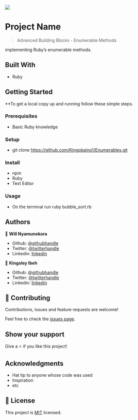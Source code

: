 ![](https://img.shields.io/badge/Microverse-blueviolet)

# Project Name

> Advanced Building Blocks - Enumerable Methods

implementing Ruby’s enumerable methods.

## Built With

- Ruby

## Getting Started

\*\*To get a local copy up and running follow these simple steps.

### Prerequisites

- Basic Ruby knowledge

### Setup

- git clone https://github.com/Kingobaino1/Enumerables.git

### Install

- npm
- Ruby
- Text Editor

### Usage

- On the terminal run ruby bubble_sort.rb

## Authors

👤 **Will Nyamunokora**

- Github: [@githubhandle](https://github.com/bigwizzo)
- Twitter: [@twitterhandle](https://twitter.com/willnyamunokora)
- Linkedin: [linkedin](https://linkedin.com/in/willnyamunokora)

👤 **Kingsley Ibeh**

- Github: [@githubhandle](https://github.com/Kingobaino1)
- Twitter: [@twitterhandle](https://twitter.com/ibehkingso)
- Linkedin: [linkedin](https://www.linkedin.com/in/ibeh-kingsley-obinna-568596177)

## 🤝 Contributing

Contributions, issues and feature requests are welcome!

Feel free to check the [issues page](https://github.com/Kingobaino1/Enumerables/issues).

## Show your support

Give a ⭐️ if you like this project!

## Acknowledgments

- Hat tip to anyone whose code was used
- Inspiration
- etc

## 📝 License

This project is [MIT](https://opensource.org/licenses/MIT) licensed.
